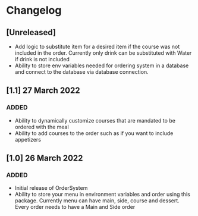 # Changelog

## [Unreleased]
- Add logic to substitute item for a desired item if the course was not included in the order. Currently only drink can be substituted with Water if drink is not included
- Ability to store env variables needed for ordering system in a database and connect to the database via database connection.

## [1.1] 27 March 2022
### ADDED
- Ability to dynamically customize courses that are mandated to be ordered with the meal
- Ability to add courses to the order such as if you want to include appetizers

## [1.0] 26 March 2022
### ADDED
- Initial release of OrderSystem
- Ability to store your menu in environment variables and order using this package. Currently menu can have main, side, course and dessert. Every order needs to have a Main and Side order